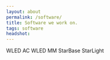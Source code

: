 ```yaml
---
layout: about
permalink: /software/
title: Software we work on.
tags: software
headshot: 
---
```



WLED AC
WLED MM
StarBase
StarLight